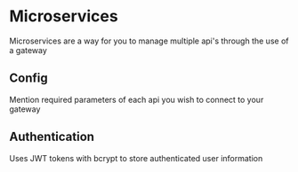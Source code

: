 # Microservices

Microservices are a way for you to manage multiple api's through the use of a gateway

## Config

Mention required parameters of each api you wish to connect to your gateway

## Authentication

Uses JWT tokens with bcrypt to store authenticated user information
